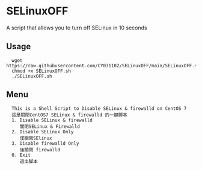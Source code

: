 # SELinuxOFF
A script that allows you to turn off SELinux in 10 seconds

## Usage
      wget https://raw.githubusercontent.com/CY031102/SELinuxOFF/main/SELinuxOFF.sh
      chmod +x SELinuxOFF.sh
      ./SELinuxOFF.sh

## Menu
      This is a Shell Script to Disable SELinux & firewalld on CentOS 7
      這是關閉CentOS7 SELinux & firewalld 的一鍵脚本
      1. Disable SELinux & firewalld
         關閉SELinux & Firewalld
      2. Disable SELinux Only
         僅關閉SElinux
      3. Disable firewalld Only
         僅關閉 firewalld
      0. Exit
         退出脚本
